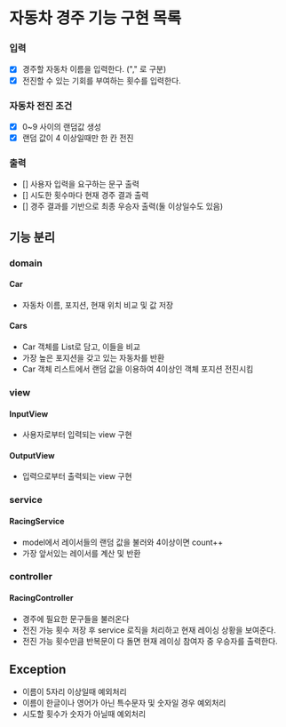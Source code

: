 # 자동차 경주 기능 구현 목록

### 입력
- [x] 경주할 자동차 이름을 입력한다. ("," 로 구분)
- [x] 전진할 수 있는 기회를 부여하는 횟수를 입력한다.

### 자동차 전진 조건
- [x] 0~9 사이의 랜덤값 생성
- [x] 랜덤 값이 4 이상일때만 한 칸 전진

### 출력
- [] 사용자 입력을 요구하는 문구 출력
- [] 시도한 횟수마다 현재 경주 결과 출력
- [] 경주 결과를 기반으로 최종 우승자 출력(둘 이상일수도 있음)


## 기능 분리

### domain
#### Car
- 자동차 이름, 포지션, 현재 위치 비교 및 값 저장
#### Cars
- Car 객체를 List로 담고, 이들을 비교
- 가장 높은 포지션을 갖고 있는 자동차를 반환
- Car 객체 리스트에서 랜덤 값을 이용하여 4이상인 객체 포지션 전진시킴
### view
#### InputView
- 사용자로부터 입력되는 view 구현
#### OutputView
- 입력으로부터 출력되는 view 구현

### service
#### RacingService
- model에서 레이서들의 랜덤 값을 불러와 4이상이면 count++
- 가장 앞서있는 레이서를 계산 및 반환

### controller
#### RacingController
- 경주에 필요한 문구들을 불러온다
- 전진 가능 횟수 저장 후 service 로직을 처리하고 현재 레이싱 상황을 보여준다.
- 전진 가능 횟수만큼 반복문이 다 돌면 현재 레이싱 참여자 중 우승자를 출력한다.

## Exception
- 이름이 5자리 이상일때 예외처리
- 이름이 한글이나 영어가 아닌 특수문자 및 숫자일 경우 예외처리
- 시도할 횟수가 숫자가 아닐때 예외처리

